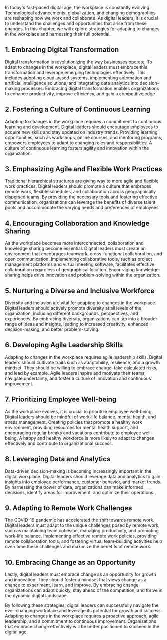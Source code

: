 
In today's fast-paced digital age, the workplace is constantly evolving. Technological advancements, globalization, and changing demographics are reshaping how we work and collaborate. As digital leaders, it is crucial to understand the challenges and opportunities that arise from these changes. In this chapter, we will explore strategies for adapting to changes in the workplace and harnessing their full potential.

**1. Embracing Digital Transformation**
---------------------------------------

Digital transformation is revolutionizing the way businesses operate. To adapt to changes in the workplace, digital leaders must embrace this transformation and leverage emerging technologies effectively. This includes adopting cloud-based systems, implementing automation and artificial intelligence solutions, and integrating data analytics into decision-making processes. Embracing digital transformation enables organizations to enhance productivity, improve efficiency, and gain a competitive edge.

**2. Fostering a Culture of Continuous Learning**
-------------------------------------------------

Adapting to changes in the workplace requires a commitment to continuous learning and development. Digital leaders should encourage employees to acquire new skills and stay updated on industry trends. Providing learning opportunities, such as workshops, online courses, and mentoring programs, empowers employees to adapt to changing roles and responsibilities. A culture of continuous learning fosters agility and innovation within the organization.

**3. Emphasizing Agile and Flexible Work Practices**
----------------------------------------------------

Traditional hierarchical structures are giving way to more agile and flexible work practices. Digital leaders should promote a culture that embraces remote work, flexible schedules, and collaboration across geographically dispersed teams. By providing the necessary tools and fostering effective communication, organizations can leverage the benefits of diverse talent pools and accommodate the varying needs and preferences of employees.

**4. Encouraging Collaboration and Knowledge Sharing**
------------------------------------------------------

As the workplace becomes more interconnected, collaboration and knowledge sharing become essential. Digital leaders must create an environment that encourages teamwork, cross-functional collaboration, and open communication. Implementing collaborative tools, such as project management platforms and virtual meeting software, facilitates effective collaboration regardless of geographical location. Encouraging knowledge sharing helps drive innovation and problem-solving within the organization.

**5. Nurturing a Diverse and Inclusive Workforce**
--------------------------------------------------

Diversity and inclusion are vital for adapting to changes in the workplace. Digital leaders should actively promote diversity at all levels of the organization, including different backgrounds, perspectives, and experiences. By embracing diversity, organizations can tap into a broader range of ideas and insights, leading to increased creativity, enhanced decision-making, and better problem-solving.

**6. Developing Agile Leadership Skills**
-----------------------------------------

Adapting to changes in the workplace requires agile leadership skills. Digital leaders should cultivate traits such as adaptability, resilience, and a growth mindset. They should be willing to embrace change, take calculated risks, and lead by example. Agile leaders inspire and motivate their teams, navigate uncertainty, and foster a culture of innovation and continuous improvement.

**7. Prioritizing Employee Well-being**
---------------------------------------

As the workplace evolves, it is crucial to prioritize employee well-being. Digital leaders should be mindful of work-life balance, mental health, and stress management. Creating policies that promote a healthy work environment, providing resources for mental health support, and encouraging regular breaks and vacations contribute to employee well-being. A happy and healthy workforce is more likely to adapt to changes effectively and contribute to organizational success.

**8. Leveraging Data and Analytics**
------------------------------------

Data-driven decision-making is becoming increasingly important in the digital workplace. Digital leaders should leverage data and analytics to gain insights into employee performance, customer behavior, and market trends. By harnessing the power of data, organizations can make informed decisions, identify areas for improvement, and optimize their operations.

**9. Adapting to Remote Work Challenges**
-----------------------------------------

The COVID-19 pandemic has accelerated the shift towards remote work. Digital leaders must adapt to the unique challenges posed by remote work, such as maintaining team cohesion, managing productivity, and promoting work-life balance. Implementing effective remote work policies, providing remote collaboration tools, and fostering virtual team-building activities help overcome these challenges and maximize the benefits of remote work.

**10. Embracing Change as an Opportunity**
------------------------------------------

Lastly, digital leaders must embrace change as an opportunity for growth and innovation. They should foster a mindset that views change as a chance to experiment, learn, and improve. By embracing change, organizations can adapt quickly, stay ahead of the competition, and thrive in the dynamic digital landscape.

By following these strategies, digital leaders can successfully navigate the ever-changing workplace and leverage its potential for growth and success. Adapting to changes in the workplace requires a proactive approach, agile leadership, and a commitment to continuous improvement. Organizations that embrace change effectively will be better positioned to succeed in the digital age.
